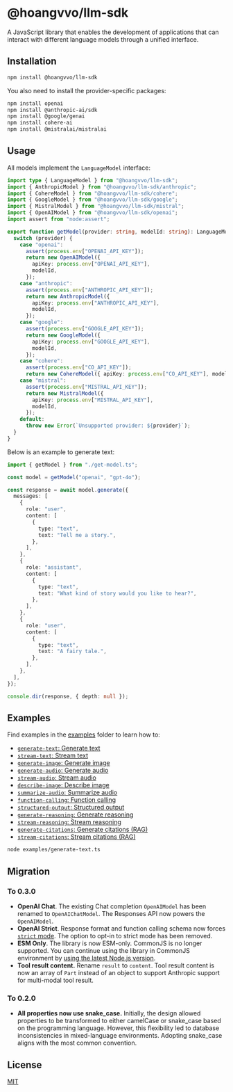# @hoangvvo/llm-sdk

A JavaScript library that enables the development of applications that can interact with different language models through a unified interface.

## Installation

```bash
npm install @hoangvvo/llm-sdk
```

You also need to install the provider-specific packages:

```bash
npm install openai
npm install @anthropic-ai/sdk
npm install @google/genai
npm install cohere-ai
npm install @mistralai/mistralai
```

## Usage

All models implement the `LanguageModel` interface:

```typescript
import type { LanguageModel } from "@hoangvvo/llm-sdk";
import { AnthropicModel } from "@hoangvvo/llm-sdk/anthropic";
import { CohereModel } from "@hoangvvo/llm-sdk/cohere";
import { GoogleModel } from "@hoangvvo/llm-sdk/google";
import { MistralModel } from "@hoangvvo/llm-sdk/mistral";
import { OpenAIModel } from "@hoangvvo/llm-sdk/openai";
import assert from "node:assert";

export function getModel(provider: string, modelId: string): LanguageModel {
  switch (provider) {
    case "openai":
      assert(process.env["OPENAI_API_KEY"]);
      return new OpenAIModel({
        apiKey: process.env["OPENAI_API_KEY"],
        modelId,
      });
    case "anthropic":
      assert(process.env["ANTHROPIC_API_KEY"]);
      return new AnthropicModel({
        apiKey: process.env["ANTHROPIC_API_KEY"],
        modelId,
      });
    case "google":
      assert(process.env["GOOGLE_API_KEY"]);
      return new GoogleModel({
        apiKey: process.env["GOOGLE_API_KEY"],
        modelId,
      });
    case "cohere":
      assert(process.env["CO_API_KEY"]);
      return new CohereModel({ apiKey: process.env["CO_API_KEY"], modelId });
    case "mistral":
      assert(process.env["MISTRAL_API_KEY"]);
      return new MistralModel({
        apiKey: process.env["MISTRAL_API_KEY"],
        modelId,
      });
    default:
      throw new Error(`Unsupported provider: ${provider}`);
  }
}
```

Below is an example to generate text:

```typescript
import { getModel } from "./get-model.ts";

const model = getModel("openai", "gpt-4o");

const response = await model.generate({
  messages: [
    {
      role: "user",
      content: [
        {
          type: "text",
          text: "Tell me a story.",
        },
      ],
    },
    {
      role: "assistant",
      content: [
        {
          type: "text",
          text: "What kind of story would you like to hear?",
        },
      ],
    },
    {
      role: "user",
      content: [
        {
          type: "text",
          text: "A fairy tale.",
        },
      ],
    },
  ],
});

console.dir(response, { depth: null });
```

## Examples

Find examples in the [examples](./examples/) folder to learn how to:

- [`generate-text`: Generate text](./examples/generate-text.ts)
- [`stream-text`: Stream text](./examples/stream-text.ts)
- [`generate-image`: Generate image](./examples/generate-image.ts)
- [`generate-audio`: Generate audio](./examples/generate-audio.ts)
- [`stream-audio`: Stream audio](./examples/stream-audio.ts)
- [`describe-image`: Describe image](./examples/describe-image.ts)
- [`summarize-audio`: Summarize audio](./examples/summarize-audio.ts)
- [`function-calling`: Function calling](./examples/tool-use.ts)
- [`structured-output`: Structured output](./examples/structured-output.ts)
- [`generate-reasoning`: Generate reasoning](./examples/generate-reasoning.ts)
- [`stream-reasoning`: Stream reasoning](./examples/stream-reasoning.ts)
- [`generate-citations`: Generate citations (RAG)](./examples/generate-citations.ts)
- [`stream-citations`: Stream citations (RAG)](./examples/stream-citations.ts)

```bash
node examples/generate-text.ts
```

## Migration

### To 0.3.0

- **OpenAI Chat**. The existing Chat completion `OpenAIModel` has been renamed to `OpenAIChatModel`. The Responses API now powers the `OpenAIModel`.
- **OpenAI Strict**. Response format and function calling schema now forces [`strict` mode](https://platform.openai.com/docs/guides/structured-outputs). The option to opt-in to strict mode has been removed.
- **ESM Only**. The library is now ESM-only. CommonJS is no longer supported. You can continue using the library in CommonJS environment by [using the latest Node.js version](https://nodejs.org/api/modules.html#loading-ecmascript-modules-using-require).
- **Tool result content.** Rename `result` to `content`. Tool result content is now an array of `Part` instead of an object to support Anthropic support for multi-modal tool result.

### To 0.2.0

- **All properties now use snake_case.** Initially, the design allowed properties to be transformed to either camelCase or snake_case based on the programming language. However, this flexibility led to database inconsistencies in mixed-language environments. Adopting snake_case aligns with the most common convention.

## License

[MIT](https://github.com/hoangvvo/llm-sdk/blob/main/LICENSE)
